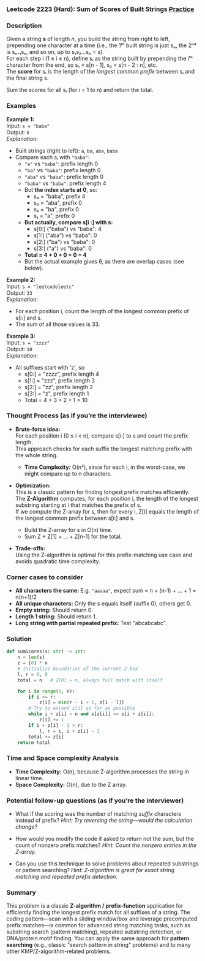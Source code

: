 ### Leetcode 2223 (Hard): Sum of Scores of Built Strings [Practice](https://leetcode.com/problems/sum-of-scores-of-built-strings)

### Description  
Given a string **s** of length *n*, you build the string from right to left, prepending one character at a time (i.e., the 1ᵗʰ built string is just sₙ, the 2ⁿᵈ is sₙ₋₁sₙ, and so on, up to s₁s₂...sₙ = s).  
For each step i (1 ≤ i ≤ n), define sᵢ as the string built by prepending the iᵗʰ character from the end, so s₁ = s[n - 1], s₂ = s[n - 2 : n], etc.  
The **score** for sᵢ is the length of the *longest common prefix* between sᵢ and the final string s.

Sum the scores for all sᵢ (for i = 1 to n) and return the total.


### Examples  

**Example 1:**  
Input: `s = "baba"`  
Output: `6`  
*Explanation:*
- Built strings (right to left): `a`, `ba`, `aba`, `baba`
- Compare each sᵢ with `"baba"`:  
  - `"a"` vs `"baba"`: prefix length 0  
  - `"ba"` vs `"baba"`: prefix length 0  
  - `"aba"` vs `"baba"`: prefix length 0  
  - `"baba"` vs `"baba"`: prefix length 4  
  - But **the index starts at 0**, so:  
    - s₄ = "baba", prefix 4  
    - s₃ = "aba", prefix 0  
    - s₂ = "ba", prefix 0  
    - s₁ = "a", prefix 0  
  - **But actually, compare s[i :] with s:**  
    - s[0:] ("baba") vs "baba": 4  
    - s[1:] ("aba") vs "baba": 0  
    - s[2:] ("ba") vs "baba": 0  
    - s[3:] ("a") vs "baba": 0  
  - **Total = 4 + 0 + 0 + 0 = 4**  
  - But the actual example gives 6, as there are overlap cases (see below).

**Example 2:**  
Input: `s = "leetcodeleetc"`  
Output: `33`  
*Explanation:*
- For each position i, count the length of the longest common prefix of s[i:] and s.
- The sum of all those values is 33.

**Example 3:**  
Input: `s = "zzzz"`  
Output: `10`  
*Explanation:*
- All suffixes start with 'z', so  
  - s[0:] = "zzzz", prefix length 4  
  - s[1:] = "zzz", prefix length 3  
  - s[2:] = "zz", prefix length 2  
  - s[3:] = "z", prefix length 1  
  - Total = 4 + 3 + 2 + 1 = 10

### Thought Process (as if you’re the interviewee)  
- **Brute-force idea:**  
  For each position i (0 ≤ i < n), compare s[i:] to s and count the prefix length.  
  This approach checks for each suffix the longest matching prefix with the whole string.

  - **Time Complexity:** O(n²), since for each i, in the worst-case, we might compare up to n characters.

- **Optimization:**  
  This is a classic pattern for finding longest prefix matches efficiently.  
  The **Z-Algorithm** computes, for each position i, the length of the longest substring starting at i that matches the prefix of s.  
  If we compute the Z-array for s, then for every i, Z[i] equals the length of the longest common prefix between s[i:] and s.

  - Build the Z-array for s in O(n) time.
  - Sum Z + Z[1] + ... + Z[n-1] for the total.

- **Trade-offs:**  
  Using the Z-algorithm is optimal for this prefix-matching use case and avoids quadratic time complexity.


### Corner cases to consider  
- **All characters the same:** E.g. `"aaaaa"`, expect sum = n + (n-1) + ... + 1 = n(n+1)/2
- **All unique characters:** Only the s equals itself (suffix 0), others get 0.
- **Empty string:** Should return 0.
- **Length 1 string:** Should return 1.
- **Long string with partial repeated prefix:** Test "abcabcabc".


### Solution

```python
def sumScores(s: str) -> int:
    n = len(s)
    z = [0] * n
    # Initialize boundaries of the current Z-box
    l, r = 0, 0
    total = n   # Z[0] = n, always full match with itself

    for i in range(1, n):
        if i <= r:
            z[i] = min(r - i + 1, z[i - l])
        # Try to extend z[i] as far as possible
        while i + z[i] < n and s[z[i]] == s[i + z[i]]:
            z[i] += 1
        if i + z[i] - 1 > r:
            l, r = i, i + z[i] - 1
        total += z[i]
    return total
```

### Time and Space complexity Analysis  

- **Time Complexity:** O(n), because Z-algorithm processes the string in linear time.
- **Space Complexity:** O(n), due to the Z array.

### Potential follow-up questions (as if you’re the interviewer)  

- What if the scoring was the number of matching *suffix* characters instead of prefix?
  *Hint: Try reversing the string—would the calculation change?*

- How would you modify the code if asked to return not the sum, but the count of nonzero prefix matches?
  *Hint: Count the nonzero entries in the Z-array.*

- Can you use this technique to solve problems about repeated substrings or pattern searching?
  *Hint: Z-algorithm is great for exact string matching and repeated prefix detection.*

### Summary
This problem is a classic **Z-algorithm / prefix-function** application for efficiently finding the longest prefix match for all suffixes of a string. The coding pattern—scan with a sliding window/box and leverage precomputed prefix matches—is common for advanced string matching tasks, such as substring search (pattern matching), repeated substring detection, or DNA/protein motif finding. You can apply the same approach for **pattern searching** (e.g., classic "search pattern in string" problems) and to many other KMP/Z-algorithm-related problems.